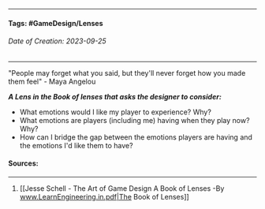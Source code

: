 __________________________________________________________________________
#### **Tags:** #GameDesign/Lenses  
###### *Date of Creation: 2023-09-25*
__________________________________________________________________________

"People may forget what you said, but they'll never forget how you made them feel" - Maya Angelou

***A Lens in the Book of lenses that asks the designer to consider:***
- What emotions would I like my player to experience? Why?
- What emotions are players (including me) having when they play now? Why?
- How can I bridge the gap between the emotions players are having and the emotions I'd like them to have?
#### Sources:
__________________________________________________________________________
1. [[Jesse Schell - The Art of Game Design A Book of Lenses -By www.LearnEngineering.in.pdf|The Book of Lenses]]
